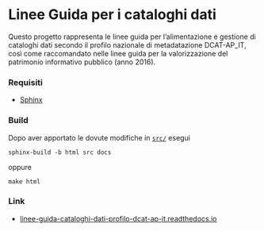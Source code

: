 # Linee Guida per i cataloghi dati

Questo progetto rappresenta le linee guida per l’alimentazione e gestione di cataloghi dati secondo il profilo nazionale di metadatazione DCAT-AP_IT, così come raccomandato nelle linee guida per la valorizzazione del patrimonio informativo pubblico (anno 2016).

### Requisiti

- [Sphinx](http://www.sphinx-doc.org/en/stable/)

### Build
Dopo aver apportato le dovute modifiche in [`src/`](./src) esegui

```
sphinx-build -b html src docs
```

oppure

```
make html
```

### Link
- [linee-guida-cataloghi-dati-profilo-dcat-ap-it.readthedocs.io](https://linee-guida-cataloghi-dati-profilo-dcat-ap-it.readthedocs.io)

